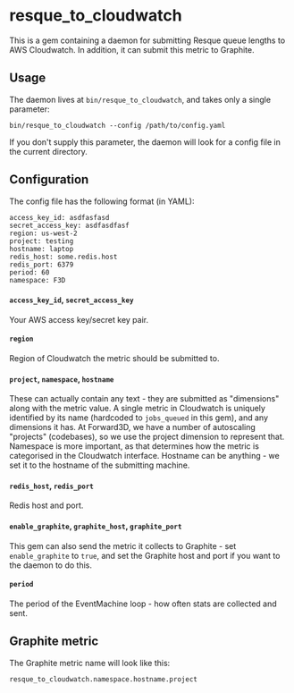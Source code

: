 # resque_to_cloudwatch

This is a gem containing a daemon for submitting Resque queue lengths to AWS
Cloudwatch. In addition, it can submit this metric to Graphite.

## Usage

The daemon lives at `bin/resque_to_cloudwatch`, and takes only a single parameter:

    bin/resque_to_cloudwatch --config /path/to/config.yaml

If you don't supply this parameter, the daemon will look for a config file in the 
current directory.

## Configuration

The config file has the following format (in YAML):

    access_key_id: asdfasfasd
    secret_access_key: asdfasdfasf
    region: us-west-2
    project: testing
    hostname: laptop
    redis_host: some.redis.host
    redis_port: 6379
    period: 60
    namespace: F3D

#### `access_key_id`, `secret_access_key`

Your AWS access key/secret key pair.

#### `region`

Region of Cloudwatch the metric should be submitted to.

#### `project`, `namespace`, `hostname`

These can actually contain any text - they are submitted as "dimensions" along
with the metric value. A single metric in Cloudwatch is uniquely identified by 
its name (hardcoded to `jobs_queued` in this gem), and any dimensions it has.
At Forward3D, we have a number of autoscaling "projects" (codebases), so we use
the project dimension to represent that. Namespace is more important, as that
determines how the metric is categorised in the Cloudwatch interface. Hostname
can be anything - we set it to the hostname of the submitting machine.

#### `redis_host`, `redis_port`

Redis host and port.

#### `enable_graphite`, `graphite_host`, `graphite_port`

This gem can also send the metric it collects to Graphite - set `enable_graphite`
to `true`, and set the Graphite host and port if you want to the daemon to do this.

#### `period`

The period of the EventMachine loop - how often stats are collected and sent.

## Graphite metric

The Graphite metric name will look like this:

    resque_to_cloudwatch.namespace.hostname.project

